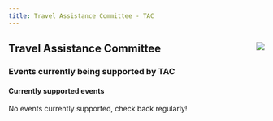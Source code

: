 ```yaml
---
title: Travel Assistance Committee - TAC
---
```


<div class="jumbotron">
<a href="https://www.apache.org/events/current-event.html"><img src="https://www.apache.org/events/current-event-125x125.png" style="float: right;"/></a>
<h2>Travel Assistance Committee</h2>
<h3>Events currently being supported by TAC</h3>
</div>

<a name="Index-Startingpoints"></a>


<!-- Row 1 -->
<div class="row">
    <div class="col-md-auto">
        <h4>Currently supported events</h4>
          <p>No events currently supported, check back regularly!</p>
    </div>
</div>

</div>

